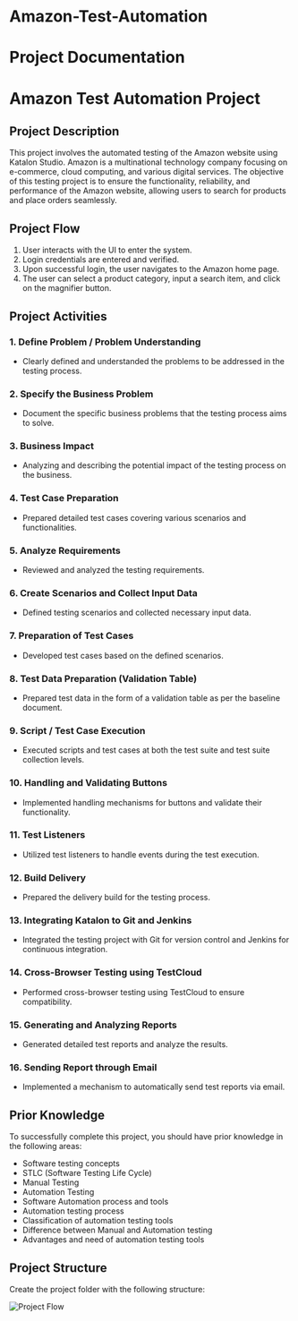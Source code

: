 # Amazon-Test-Automation

# Project Documentation

# Amazon Test Automation Project

## Project Description

This project involves the automated testing of the Amazon website using Katalon Studio. Amazon is a multinational technology company focusing on e-commerce, cloud computing, and various digital services. The objective of this testing project is to ensure the functionality, reliability, and performance of the Amazon website, allowing users to search for products and place orders seamlessly.

## Project Flow

1. User interacts with the UI to enter the system.
2. Login credentials are entered and verified.
3. Upon successful login, the user navigates to the Amazon home page.
4. The user can select a product category, input a search item, and click on the magnifier button.

## Project Activities

### 1. Define Problem / Problem Understanding

- Clearly defined and understanded the problems to be addressed in the testing process.

### 2. Specify the Business Problem

- Document the specific business problems that the testing process aims to solve.

### 3. Business Impact

- Analyzing and describing the potential impact of the testing process on the business.

### 4. Test Case Preparation

- Prepared detailed test cases covering various scenarios and functionalities.

### 5. Analyze Requirements

- Reviewed and analyzed the testing requirements.

### 6. Create Scenarios and Collect Input Data

- Defined testing scenarios and collected necessary input data.

### 7. Preparation of Test Cases

- Developed test cases based on the defined scenarios.

### 8. Test Data Preparation (Validation Table)

- Prepared test data in the form of a validation table as per the baseline document.

### 9. Script / Test Case Execution

- Executed scripts and test cases at both the test suite and test suite collection levels.

### 10. Handling and Validating Buttons

- Implemented handling mechanisms for buttons and validate their functionality.

### 11. Test Listeners

- Utilized test listeners to handle events during the test execution.

### 12. Build Delivery

- Prepared the delivery build for the testing process.

### 13. Integrating Katalon to Git and Jenkins

- Integrated the testing project with Git for version control and Jenkins for continuous integration.

### 14. Cross-Browser Testing using TestCloud

- Performed cross-browser testing using TestCloud to ensure compatibility.

### 15. Generating and Analyzing Reports

- Generated detailed test reports and analyze the results.

### 16. Sending Report through Email

- Implemented a mechanism to automatically send test reports via email.

## Prior Knowledge

To successfully complete this project, you should have prior knowledge in the following areas:

- Software testing concepts
- STLC (Software Testing Life Cycle)
- Manual Testing
- Automation Testing
- Software Automation process and tools
- Automation testing process
- Classification of automation testing tools
- Difference between Manual and Automation testing
- Advantages and need of automation testing tools

## Project Structure

Create the project folder with the following structure:

![Project Flow](./images/Project_flow.png)

